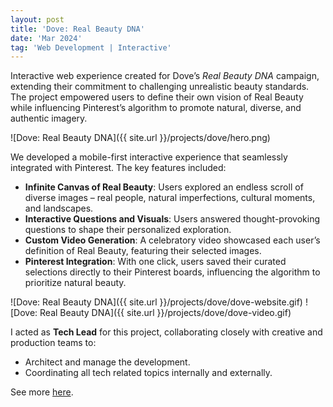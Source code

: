 ```yaml
---
layout: post
title: 'Dove: Real Beauty DNA'
date: 'Mar 2024'
tag: 'Web Development | Interactive'
---
```


Interactive web experience created for Dove’s *Real Beauty DNA* campaign, extending their commitment to challenging unrealistic beauty standards. The project empowered users to define their own vision of Real Beauty while influencing Pinterest’s algorithm to promote natural, diverse, and authentic imagery.

![Dove: Real Beauty DNA]({{ site.url }}/projects/dove/hero.png)

We developed a mobile-first interactive experience that seamlessly integrated with Pinterest. The key features included:
- **Infinite Canvas of Real Beauty**: Users explored an endless scroll of diverse images – real people, natural imperfections, cultural moments, and landscapes.
- **Interactive Questions and Visuals**: Users answered thought-provoking questions to shape their personalized exploration.
- **Custom Video Generation**: A celebratory video showcased each user’s definition of Real Beauty, featuring their selected images.
- **Pinterest Integration**: With one click, users saved their curated selections directly to their Pinterest boards, influencing the algorithm to prioritize natural beauty.

![Dove: Real Beauty DNA]({{ site.url }}/projects/dove/dove-website.gif)
![Dove: Real Beauty DNA]({{ site.url }}/projects/dove/dove-video.gif)

I acted as **Tech Lead** for this project, collaborating closely with creative and production teams to:
- Architect and manage the development.
- Coordinating all tech related topics internally and externally.

See more [here](https://www.unit9.com/project/dove-pinterest-real-beauty-dna).